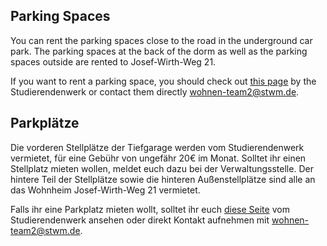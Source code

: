 <!-- English -->
## Parking Spaces
You can rent the parking spaces close to the road in the underground car park. The parking spaces at the back of the dorm as well as the parking spaces outside are rented to Josef-Wirth-Weg 21. 

If you want to rent a parking space, you should check out [this page](https://www.studierendenwerk-muenchen-oberbayern.de/en/accommodation/parking-spaces/) by the Studierendenwerk or contact them directly [wohnen-team2@stwm.de](mailto:wohnen-team2@stwm.de).

<!-- Deutsch -->
## Parkplätze
Die vorderen Stellplätze der Tiefgarage werden vom Studierendenwerk vermietet, für eine Gebühr von ungefähr 20€ im Monat. Solltet ihr einen Stellplatz mieten wollen, meldet euch dazu bei der Verwaltungsstelle. Der hintere Teil der Stellplätze sowie die hinteren Außenstellplätze sind alle an das Wohnheim Josef-Wirth-Weg 21 vermietet.

Falls ihr eine Parkplatz mieten wollt, solltet ihr euch [diese Seite](https://www.studierendenwerk-muenchen-oberbayern.de/wohnen/guenstige-parkplaetze-mieten/) vom Studierendenwerk ansehen oder direkt Kontakt aufnehmen mit [wohnen-team2@stwm.de](mailto:wohnen-team2@stwm.de).